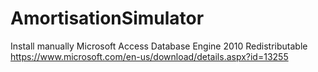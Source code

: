 # AmortisationSimulator

Install manually Microsoft Access Database Engine 2010 Redistributable https://www.microsoft.com/en-us/download/details.aspx?id=13255
